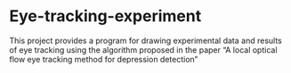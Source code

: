 # Eye-tracking-experiment
This project provides a program for drawing experimental data and results of eye tracking using the algorithm proposed in the paper “A local optical flow eye tracking method for depression detection”
